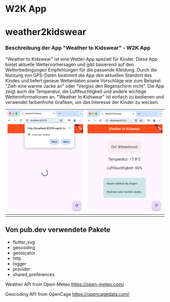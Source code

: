 
# W2K App
#
# weather2kidswear

### Beschreibung der App "Weather to Kidswear" - W2K App

"Weather to Kidswear" ist eine Wetter-App speziell für Kinder. Diese App bietet aktuelle Wettervorhersagen und gibt basierend auf den Wetterbedingungen Empfehlungen für die passende Kleidung. Durch die Nutzung von GPS-Daten bestimmt die App den aktuellen Standort des Kindes und liefert genaue Wetterdaten sowie Vorschläge wie zum Beispiel: "Zieh eine warme Jacke an" oder "Vergiss den Regenschirm nicht". Die App zeigt auch die Temperatur, die Luftfeuchtigkeit und andere wichtige Wetterinformationen an. "Weather to Kidswear" ist einfach zu bedienen und verwendet farbenfrohe Grafiken, um das Interesse der Kinder zu wecken.

  
| <img  src="assets/images/geolocate.png"  alt="Geolocation"  height="320"> | <img  src="assets/images/home.png"  alt="Home Screen"  height="320"> |
|--|--|
|  |  |

## Von pub.dev verwendete Pakete

- flutter_svg
- geocoding
- geolocator
- http
- logger
- provider
- shared_preferences

Weather API from Open-Meteo
https://open-meteo.com/

Geocoding API from OpenCage
https://opencagedata.com/

